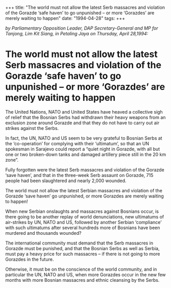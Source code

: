 +++ 
title: "The world must not allow the latest Serb massacres and violation of the Gorazde ‘safe haven’ to go unpunished – or more ‘Gorazdes’ are merely waiting to happen"
date: "1994-04-28"
tags:
+++

_by Parliamentary Opposition Leader, DAP Secretary-General and MP for Tanjong, Lim Kit Siang, in Petaling Jaya on Thursday, April 28,1994:_

# The world must not allow the latest Serb massacres and violation of the Gorazde ‘safe haven’ to go unpunished – or more ‘Gorazdes’ are merely waiting to happen 

The United Nations, NATO and United States have heaved a collective sigh of relief that the Bosnian Serbs had withdrawn their heavy weapons from an exclusion zone around Gorazde and that they do not have to carry out air strikes against the Serbs.</u>

In fact, the UN, NATO and US seem to be very grateful to Bosnian Serbs at the ‘co-operation’ for complying with their ‘ultimatum’, so that an UN spokesman in Sarajevo could report a “quiet night in Gorazde, with all but one or two broken-down tanks and damaged artillery piece still in the 20 km zone”.

Fully forgotten were the latest Serb massacres and violation of the Gorazde ‘save haven’, and that in the three-week Serb assaunt on Gorazde, 715 people had been slaughtered and nearly 2,000 wounded.

The world must not allow the latest Serbian massacres and violation of the Gorazde ‘save haven’ go unpunished, or more Gorazdes are merely waiting to happen!

When new Serbian onslaughts and massacres against Bosnians occur, is there going to be another replay of world denunciations, new ultimatums of air-strikes by UN, NATO and US, followed by another Serbian ‘compliance’ with such ultimatums after several hundreds more of Bosnians have been murdered and thousands wounded?

The international community must demand that the Serb massacres in Gorazde must be punished, and that the Bosnian Serbs as well as Serbia, must pay a heavy price for such massacres – if there is not going to more Gorazdes in the future.

Otherwise, it must be on the conscience of the world community, and in particular the UN, NATO and US, when more Gorazdes occur in the new few months with more Bosnian massacres and ethnic cleansing by the Serbs.
 
